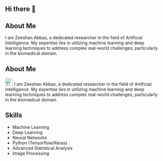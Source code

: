 ## Hi there 👋

## About Me
I am Zeeshan Abbas, a dedicated researcher in the field of Artificial Intelligence. My expertise lies in utilizing machine learning and deep learning techniques to address complex real-world challenges, particularly in the biomedical domain.

## About Me
<img src="https://img.icons8.com/ios-filled/50/000000/about.png" alt="About Me" style="width:25px;height:25px;"/> I am Zeeshan Abbas, a dedicated researcher in the field of Artificial Intelligence. My expertise lies in utilizing machine learning and deep learning techniques to address complex real-world challenges, particularly in the biomedical domain.


## Skills
- Machine Learning
- Deep Learning
- Neural Networks
- Python (Tensorflow/Keras)
- Advanced Statistical Analysis
- Image Processing
